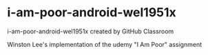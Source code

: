 # i-am-poor-android-wel1951x
i-am-poor-android-wel1951x created by GitHub Classroom

Winston Lee's implementation of the udemy "I Am Poor" assignment
